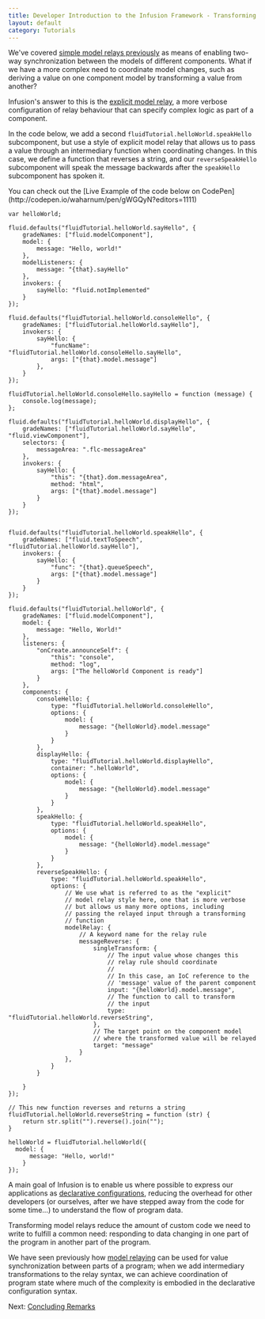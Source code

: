 ```yaml
---
title: Developer Introduction to the Infusion Framework - Transforming Model Relays
layout: default
category: Tutorials
---
```


We've covered [simple model relays previously](DeveloperIntroductionToInfusionFramework-SubcomponentsAndModelRelaying.html) as means of enabling two-way synchronization between the models of different components. What if we have a more complex need to coordinate model changes, such as deriving a value on one component model by transforming a value from another?

Infusion's answer to this is the [explicit model relay](../ModelRelay.html#explicit-model-relay-style), a more verbose configuration of relay behaviour that can specify complex logic as part of a component.

In the code below, we add a second `fluidTutorial.helloWorld.speakHello` subcomponent, but use a style of explicit model relay that allows us to pass a value through an intermediary function when coordinating changes. In this case, we define a function that reverses a string, and our `reverseSpeakHello` subcomponent will speak the message backwards after the `speakHello` subcomponent has spoken it.

<div class="infusion-docs-note">You can check out the [Live Example of the code below on CodePen](http://codepen.io/waharnum/pen/gWGQyN?editors=1111)</div>

```
var helloWorld;

fluid.defaults("fluidTutorial.helloWorld.sayHello", {
    gradeNames: ["fluid.modelComponent"],
    model: {
        message: "Hello, world!"
    },
    modelListeners: {
        message: "{that}.sayHello"
    },
    invokers: {
        sayHello: "fluid.notImplemented"
    }
});

fluid.defaults("fluidTutorial.helloWorld.consoleHello", {
    gradeNames: ["fluidTutorial.helloWorld.sayHello"],    
    invokers: {
        sayHello: {
            "funcName": "fluidTutorial.helloWorld.consoleHello.sayHello",
            args: ["{that}.model.message"]
        },
    }
});

fluidTutorial.helloWorld.consoleHello.sayHello = function (message) {
    console.log(message);
};

fluid.defaults("fluidTutorial.helloWorld.displayHello", {
    gradeNames: ["fluidTutorial.helloWorld.sayHello", "fluid.viewComponent"],
    selectors: {
        messageArea: ".flc-messageArea"
    },
    invokers: {
        sayHello: {
            "this": "{that}.dom.messageArea",
            method: "html",
            args: ["{that}.model.message"]
        }
    }
});


fluid.defaults("fluidTutorial.helloWorld.speakHello", {
    gradeNames: ["fluid.textToSpeech", "fluidTutorial.helloWorld.sayHello"],
    invokers: {
        sayHello: {
            "func": "{that}.queueSpeech",
            args: ["{that}.model.message"]
        }
    }
});

fluid.defaults("fluidTutorial.helloWorld", {
    gradeNames: ["fluid.modelComponent"],
    model: {
        message: "Hello, World!"
    },
    listeners: {
        "onCreate.announceSelf": {
            "this": "console",
            method: "log",
            args: ["The helloWorld Component is ready"]
        }
    },
    components: {
        consoleHello: {
            type: "fluidTutorial.helloWorld.consoleHello",
            options: {
                model: {
                    message: "{helloWorld}.model.message"
                }
            }
        },
        displayHello: {
            type: "fluidTutorial.helloWorld.displayHello",
            container: ".helloWorld",
            options: {
                model: {
                    message: "{helloWorld}.model.message"
                }
            }
        },
        speakHello: {
            type: "fluidTutorial.helloWorld.speakHello",
            options: {
                model: {
                    message: "{helloWorld}.model.message"
                }
            }
        },
        reverseSpeakHello: {
            type: "fluidTutorial.helloWorld.speakHello",
            options: {
                // We use what is referred to as the "explicit"
                // model relay style here, one that is more verbose
                // but allows us many more options, including
                // passing the relayed input through a transforming
                // function
                modelRelay: {
                    // A keyword name for the relay rule
                    messageReverse: {
                        singleTransform: {
                            // The input value whose changes this
                            // relay rule should coordinate
                            //
                            // In this case, an IoC reference to the
                            // 'message' value of the parent component
                            input: "{helloWorld}.model.message",
                            // The function to call to transform
                            // the input
                            type: "fluidTutorial.helloWorld.reverseString",
                        },
                        // The target point on the component model
                        // where the transformed value will be relayed
                        target: "message"
                    }
                },
            }
        }

    }
});

// This new function reverses and returns a string
fluidTutorial.helloWorld.reverseString = function (str) {
    return str.split("").reverse().join("");
}

helloWorld = fluidTutorial.helloWorld({
  model: {
      message: "Hello, world!"
    }
});
```

A main goal of Infusion is to enable us where possible to express our applications as [declarative configurations](../FrameworkConcepts.html#declarative-configuration), reducing the overhead for other developers (or ourselves, after we have stepped away from the code for some time...) to understand the flow of program data.

Transforming model relays reduce the amount of custom code we need to write to fulfill a common need: responding to data changing in one part of the program in another part of the program.

We have seen previously how [model relaying](DeveloperIntroductionToInfusionFramework-SubcomponentsAndModelRelaying.html) can be used for value synchronization between parts of a program; when we add intermediary transformations to the relay syntax, we can achieve coordination of program state where much of the complexity is embodied in the declarative configuration syntax.

Next: [Concluding Remarks](DeveloperIntroductionToInfusionFramework-ConcludingRemarks.html)
